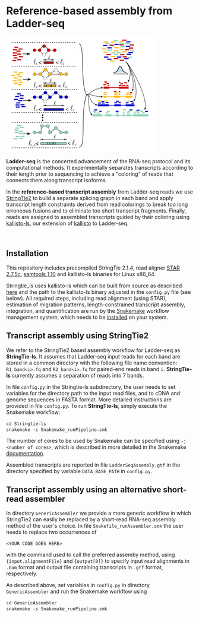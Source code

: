 # Reference-based assembly from Ladder-seq

![Ladder-Seq Assembly pipeline](/AssemblyImage400.png)

**Ladder-seq**  is the concerted advancement of the RNA-seq protocol and its computational methods. It experimentally separates transcripts according to their length prior to sequencing to achieve a "coloring" of reads that connects them along transcript isoforms.

In the **reference-based transcript assembly** from Ladder-seq reads we use [StringTie2](https://ccb.jhu.edu/software/stringtie/) to build a separate splicing graph in each band and apply transcript length constraints derived from read colorings to break too long erroneous fusions and to eliminate too short transcript fragments. Finally, reads are assigned to assembled transcripts guided by their coloring using [kallisto-ls](https://github.com/canzarlab/kallisto-ls), our extension of [kallisto](https://pachterlab.github.io/kallisto/about) to Ladder-seq.

 <br />



## Installation

This repository includes precompiled StringTie 2.1.4, read aligner [STAR 2.7.5c](https://github.com/alexdobin/STAR), [samtools 1.10]() and kallisto-ls binaries for Linux x86_64.

Stringtie_ls uses kallisto-ls which can be built from source as described [here](https://github.com/canzarlab/kallisto-ls) and the path to the kallisto-ls binary adjusted in the `config.py` file (see below).
All required steps, including read alignment (using STAR), estimation of migration patterns, length-constrained transcript assembly, integration, and quantification are run by the [Snakemake](https://snakemake.readthedocs.io/en/stable/) workflow management system, which needs to be [installed](https://snakemake.readthedocs.io/en/stable/getting_started/installation.html) on your system.

## Transcript assembly using StringTie2

We refer to the StringTie2 based assembly workflow for Ladder-seq as __StringTie-ls__. It assumes that Ladder-seq input reads for each band are stored in a common directory with the following file name convention: ```R1_band<i>.fq``` and ```R2_band<i>.fq``` for paired-end reads in band ```i```. __StringTie-ls__ currently assumes a separation of reads into 7 bands.

In file `config.py` in the Stringtie-ls subdirectory, the user needs to set variables for the directory path to the input read files, and to cDNA and genome sequences in FASTA format. More detailed instructions are provided in file `config.py`. To run __StringTie-ls__, simply execute the Snakemake workflow:


```shell
cd Stringtie-ls
snakemake -s Snakemake_runPipeline.smk
```
The number of cores to be used by Snakemake can be specified using `-j <number of cores>`, which is described in more detailed in the Snakemake [documentation](https://snakemake.readthedocs.io/en/stable/executing/cli.html#all-options).

Assembled transcripts are reported in file `LadderSeqAssembly.gtf` in the directory specified by variable `DATA_BASE_PATH` in `config.py`.

## Transcript assembly using an alternative short-read assembler

In directory `GenericAssembler` we provide a more generic workflow in which StringTie2 can easily be replaced by a short-read RNA-seq assembly method of the user's choice.
In file `Snakefile_runAssembler.smk` the user needs to replace two occurrences of
```shell
<YOUR CODE GOES HERE>
```
with the command used to call the preferred assemby method, using
`{input.alignmentFile}` and  `{output[0]}` to specify input read alignments in `.bam` format and output file containing transcripts in `.gtf` format, respectively.

As described above, set variables in `config.py` in directory `GenericAssembler` and run the Snakemake workflow using

```shell
cd GenericAssembler
snakemake -s Snakemake_runPipeline.smk
```
